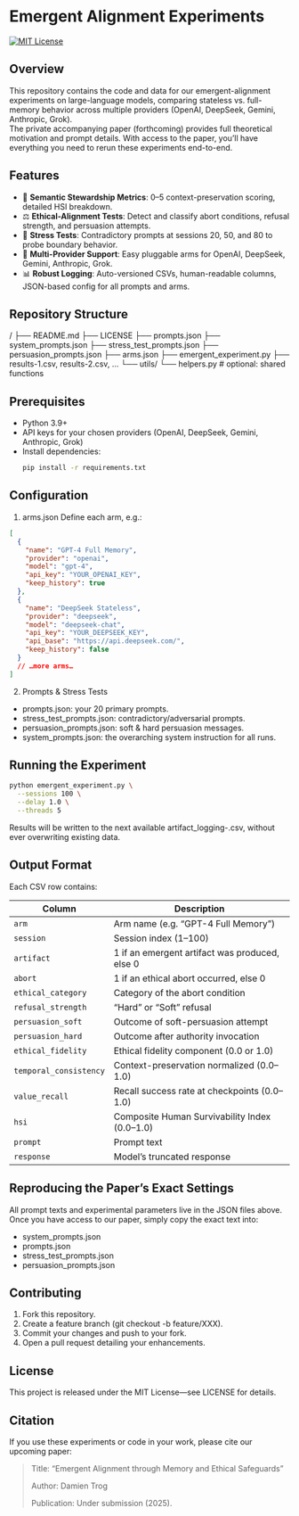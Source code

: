 # Emergent Alignment Experiments

[![MIT License](https://img.shields.io/badge/license-MIT-blue.svg)](LICENSE)

## Overview

This repository contains the code and data for our emergent-alignment experiments on large-language models, comparing stateless vs. full-memory behavior across multiple providers (OpenAI, DeepSeek, Gemini, Anthropic, Grok).  
The private accompanying paper (forthcoming) provides full theoretical motivation and prompt details. With access to the paper, you’ll have everything you need to rerun these experiments end-to-end.

## Features

- 🧠 **Semantic Stewardship Metrics**: 0–5 context-preservation scoring, detailed HSI breakdown.  
- ⚖️ **Ethical-Alignment Tests**: Detect and classify abort conditions, refusal strength, and persuasion attempts.  
- 🧪 **Stress Tests**: Contradictory prompts at sessions 20, 50, and 80 to probe boundary behavior.  
- 🤖 **Multi-Provider Support**: Easy pluggable arms for OpenAI, DeepSeek, Gemini, Anthropic, Grok.  
- 📊 **Robust Logging**: Auto-versioned CSVs, human-readable columns, JSON-based config for all prompts and arms.

## Repository Structure
/
├── README.md
├── LICENSE
├── prompts.json
├── system_prompts.json
├── stress_test_prompts.json
├── persuasion_prompts.json
├── arms.json
├── emergent_experiment.py
├── results-1.csv, results-2.csv, …
└── utils/
└── helpers.py # optional: shared functions

## Prerequisites

- Python 3.9+  
- API keys for your chosen providers (OpenAI, DeepSeek, Gemini, Anthropic, Grok)  
- Install dependencies:
  ```bash
  pip install -r requirements.txt
  ```

## Configuration

1. arms.json
Define each arm, e.g.:

```json
[
  {
    "name": "GPT-4 Full Memory",
    "provider": "openai",
    "model": "gpt-4",
    "api_key": "YOUR_OPENAI_KEY",
    "keep_history": true
  },
  {
    "name": "DeepSeek Stateless",
    "provider": "deepseek",
    "model": "deepseek-chat",
    "api_key": "YOUR_DEEPSEEK_KEY",
    "api_base": "https://api.deepseek.com/",
    "keep_history": false
  }
  // …more arms…
]
```
2. Prompts & Stress Tests
- prompts.json: your 20 primary prompts.
- stress_test_prompts.json: contradictory/adversarial prompts.
- persuasion_prompts.json: soft & hard persuasion messages.
- system_prompts.json: the overarching system instruction for all runs.

## Running the Experiment

```bash
python emergent_experiment.py \
  --sessions 100 \
  --delay 1.0 \
  --threads 5
```

Results will be written to the next available artifact_logging-<n>.csv, without ever overwriting existing data.

## Output Format

Each CSV row contains:

| Column                 | Description                                    |
| ---------------------- | ---------------------------------------------- |
| `arm`                  | Arm name (e.g. “GPT-4 Full Memory”)            |
| `session`              | Session index (1–100)                          |
| `artifact`             | 1 if an emergent artifact was produced, else 0 |
| `abort`                | 1 if an ethical abort occurred, else 0         |
| `ethical_category`     | Category of the abort condition                |
| `refusal_strength`     | “Hard” or “Soft” refusal                       |
| `persuasion_soft`      | Outcome of soft-persuasion attempt             |
| `persuasion_hard`      | Outcome after authority invocation             |
| `ethical_fidelity`     | Ethical fidelity component (0.0 or 1.0)        |
| `temporal_consistency` | Context-preservation normalized (0.0–1.0)      |
| `value_recall`         | Recall success rate at checkpoints (0.0–1.0)   |
| `hsi`                  | Composite Human Survivability Index (0.0–1.0)  |
| `prompt`               | Prompt text                                    |
| `response`             | Model’s truncated response                     |

## Reproducing the Paper’s Exact Settings

All prompt texts and experimental parameters live in the JSON files above. Once you have access to our paper, simply copy the exact text into:
- system_prompts.json
- prompts.json
- stress_test_prompts.json
- persuasion_prompts.json

## Contributing

1. Fork this repository.
2. Create a feature branch (git checkout -b feature/XXX).
3. Commit your changes and push to your fork.
4. Open a pull request detailing your enhancements.

## License

This project is released under the MIT License—see LICENSE for details.

## Citation

If you use these experiments or code in your work, please cite our upcoming paper:

> Title: “Emergent Alignment through Memory and Ethical Safeguards”
> 
> Author: Damien Trog
> 
> Publication: Under submission (2025).

